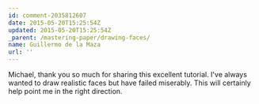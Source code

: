 ```yaml
---
id: comment-2035812607
date: 2015-05-20T15:25:54Z
updated: 2015-05-20T15:25:54Z
_parent: /mastering-paper/drawing-faces/
name: Guillermo de la Maza
url: ''
---
```


Michael, thank you so much for sharing this excellent tutorial. I've always
wanted to draw realistic faces but have failed miserably. This will certainly
help point me in the right direction.
